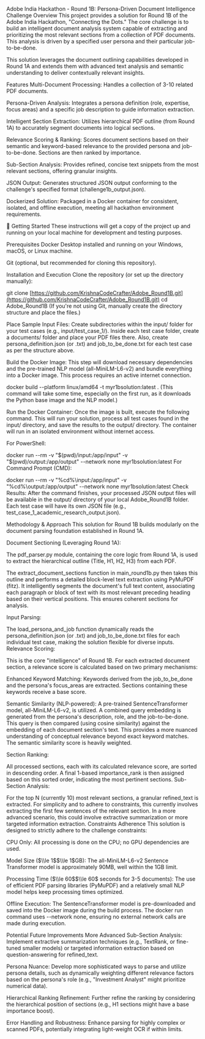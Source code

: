 Adobe India Hackathon - Round 1B: Persona-Driven Document Intelligence
Challenge Overview
This project provides a solution for Round 1B of the Adobe India Hackathon, "Connecting the Dots." The core challenge is to build an intelligent document analysis system capable of extracting and prioritizing the most relevant sections from a collection of PDF documents. This analysis is driven by a specified user persona and their particular job-to-be-done.

This solution leverages the document outlining capabilities developed in Round 1A and extends them with advanced text analysis and semantic understanding to deliver contextually relevant insights.

Features
Multi-Document Processing: Handles a collection of 3-10 related PDF documents.

Persona-Driven Analysis: Integrates a persona definition (role, expertise, focus areas) and a specific job description to guide information extraction.

Intelligent Section Extraction: Utilizes hierarchical PDF outline (from Round 1A) to accurately segment documents into logical sections.

Relevance Scoring & Ranking: Scores document sections based on their semantic and keyword-based relevance to the provided persona and job-to-be-done. Sections are then ranked by importance.

Sub-Section Analysis: Provides refined, concise text snippets from the most relevant sections, offering granular insights.

JSON Output: Generates structured JSON output conforming to the challenge's specified format (challenge1b_output.json).

Dockerized Solution: Packaged in a Docker container for consistent, isolated, and offline execution, meeting all hackathon environment requirements.

🚀 Getting Started
These instructions will get a copy of the project up and running on your local machine for development and testing purposes.

Prerequisites
Docker Desktop installed and running on your Windows, macOS, or Linux machine.

Git (optional, but recommended for cloning this repository).

Installation and Execution
Clone the repository (or set up the directory manually):

git clone [https://github.com/KrishnaCodeCrafter/Adobe_Round1B.git](https://github.com/KrishnaCodeCrafter/Adobe_Round1B.git)
cd Adobe_Round1B
(If you're not using Git, manually create the directory structure and place the files.)

Place Sample Input Files: Create subdirectories within the input/ folder for your test cases (e.g., input/test_case_1/). Inside each test case folder, create a documents/ folder and place your PDF files there. Also, create persona_definition.json (or .txt) and job_to_be_done.txt for each test case as per the structure above.

Build the Docker Image: This step will download necessary dependencies and the pre-trained NLP model (all-MiniLM-L6-v2) and bundle everything into a Docker image. This process requires an active internet connection.

docker build --platform linux/amd64 -t myr1bsolution:latest .
(This command will take some time, especially on the first run, as it downloads the Python base image and the NLP model.)

Run the Docker Container: Once the image is built, execute the following command. This will run your solution, process all test cases found in the input/ directory, and save the results to the output/ directory. The container will run in an isolated environment without internet access.

For PowerShell:

  docker run --rm -v "$(pwd)/input:/app/input" -v "$(pwd)/output:/app/output" --network none myr1bsolution:latest
For Command Prompt (CMD):

  docker run --rm -v "%cd%\input:/app/input" -v "%cd%\output:/app/output" --network none myr1bsolution:latest
Check Results: After the command finishes, your processed JSON output files will be available in the output/ directory of your local Adobe_Round1B folder. Each test case will have its own JSON file (e.g., test_case_1_academic_research_output.json).

Methodology & Approach
This solution for Round 1B builds modularly on the document parsing foundation established in Round 1A.

Document Sectioning (Leveraging Round 1A):

The pdf_parser.py module, containing the core logic from Round 1A, is used to extract the hierarchical outline (Title, H1, H2, H3) from each PDF.

The extract_document_sections function in main_round1b.py then takes this outline and performs a detailed block-level text extraction using PyMuPDF (fitz). It intelligently segments the document's full text content, associating each paragraph or block of text with its most relevant preceding heading based on their vertical positions. This ensures coherent sections for analysis.

Input Parsing:

The load_persona_and_job function dynamically reads the persona_definition.json (or .txt) and job_to_be_done.txt files for each individual test case, making the solution flexible for diverse inputs.
Relevance Scoring:

This is the core "intelligence" of Round 1B. For each extracted document section, a relevance score is calculated based on two primary mechanisms:

Enhanced Keyword Matching: Keywords derived from the job_to_be_done and the persona's focus_areas are extracted. Sections containing these keywords receive a base score.

Semantic Similarity (NLP-powered): A pre-trained SentenceTransformer model, all-MiniLM-L6-v2, is utilized. A combined query embedding is generated from the persona's description, role, and the job-to-be-done. This query is then compared (using cosine similarity) against the embedding of each document section's text. This provides a more nuanced understanding of conceptual relevance beyond exact keyword matches. The semantic similarity score is heavily weighted.

Section Ranking:

All processed sections, each with its calculated relevance score, are sorted in descending order. A final 1-based importance_rank is then assigned based on this sorted order, indicating the most pertinent sections.
Sub-Section Analysis:

For the top N (currently 10) most relevant sections, a granular refined_text is extracted. For simplicity and to adhere to constraints, this currently involves extracting the first few sentences of the relevant section. In a more advanced scenario, this could involve extractive summarization or more targeted information extraction.
Constraints Adherence
This solution is designed to strictly adhere to the challenge constraints:

CPU Only: All processing is done on the CPU; no GPU dependencies are used.

Model Size ($\\le 1$$\\le 1$GB): The all-MiniLM-L6-v2 Sentence Transformer model is approximately 90MB, well within the 1GB limit.

Processing Time ($\\le 60$$\\le 60$ seconds for 3-5 documents): The use of efficient PDF parsing libraries (PyMuPDF) and a relatively small NLP model helps keep processing times optimized.

Offline Execution: The SentenceTransformer model is pre-downloaded and saved into the Docker image during the build process. The docker run command uses --network none, ensuring no external network calls are made during execution.

Potential Future Improvements
More Advanced Sub-Section Analysis: Implement extractive summarization techniques (e.g., TextRank, or fine-tuned smaller models) or targeted information extraction based on question-answering for refined_text.

Persona Nuance: Develop more sophisticated ways to parse and utilize persona details, such as dynamically weighting different relevance factors based on the persona's role (e.g., "Investment Analyst" might prioritize numerical data).

Hierarchical Ranking Refinement: Further refine the ranking by considering the hierarchical position of sections (e.g., H1 sections might have a base importance boost).

Error Handling and Robustness: Enhance parsing for highly complex or scanned PDFs, potentially integrating light-weight OCR if within limits.
